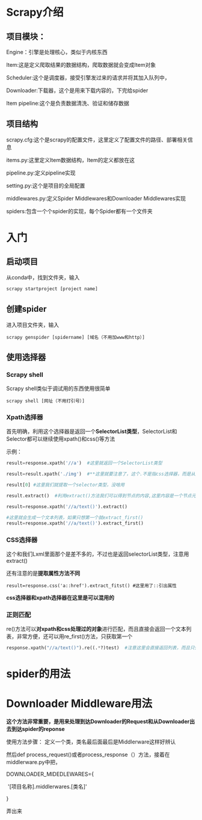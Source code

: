 #  Scrapy介绍

## 项目模块：

Engine：引擎是处理核心，类似于内核东西

Item:这是定义爬取结果的数据结构，爬取数据就会变成Item对象

Scheduler:这个是调度器，接受引擎发过来的请求并将其加入队列中，

Downloader:下载器，这个是用来下载内容的，下完给spider

Item pipeline:这个是负责数据清洗、验证和储存数据

## 项目结构

scrapy.cfg:这个是scrapy的配置文件，这里定义了配置文件的路径、部署相关信息

items.py:这里定义Item数据结构，Item的定义都放在这

pipeline.py:定义pipeline实现

setting.py:这个是项目的全局配置

middlewares.py:定义Spider Middlewares和Downloader Middlewares实现

spiders:包含一个个spider的实现，每个Spider都有一个文件夹



# 入门

## 启动项目

从conda中，找到文件夹，输入

```python
scrapy startproject [project name]
```

## 创建spider

进入项目文件夹，输入

```
scrapy genspider [spidername] [域名（不用加www和http）]
```

## 使用选择器

### Scrapy shell

Scrapy shell类似于调试用的东西使用很简单

```
scrapy shell [网址（不用打引号）]
```

### Xpath选择器

首先明确，利用这个选择器是返回一个**SelectorList类型**，SelectorList和Selector都可以继续使用xpath()和css()等方法

示例：

```python   
result=response.xpath('//a')  #这里就返回一个SelectorList类型

result=result.xpath('./img')  #**这里就要注意了，这个.不是指css选择器，而是从这个节点开始选择，不然就会从根目录开始选择的**

result[0] #这里我们就提取一个selector类型，没啥用

result.extract()  #利用extract()方法我们可以得到节点的内容,这里内容是一个节点元素，要提取文本必须要用/text(),/@href这里和xpath一样

result=response.xpath('//a/text()').extract()

#这里就会生成一个文本列表，如果只想第一个就extract_first()
result=response.xpath('//a/text()').extract_first()
```

### CSS选择器

这个和我们Lxml里面那个是差不多的，不过也是返回selectorList类型，注意用extract()

还有注意的是**提取属性方法不同**

```
result=response.css('a::href').extract_fitst() #这里用了::引出属性
```

**css选择器和xpath选择器在这里是可以混用的**



### 正则匹配

re()方法可以**对xpath和css处理过的对象**进行匹配，而且直接会返回一个文本列表，非常方便，还可以用re_first()方法，只获取第一个

```python
response.xpath("//a/text()").re((.*?)test)  #注意这里会直接返回列表，而且只会返回括号里面匹配到的值
```

# spider的用法

# Downloader Middleware用法

**这个方法非常重要，是用来处理到达Downloader的Request和从Downloader出去到达spider的reponse**

使用方法步骤：
定义一个类，类名最后面最后是Middlerware这样好辨认

然后def process_request()或者process_response（）方法，接着在middlerware.py中把，

DOWNLOADER_MIDEDLEWARES={

​		'[项目名称].middlerwares.[类名]'

}

弄出来